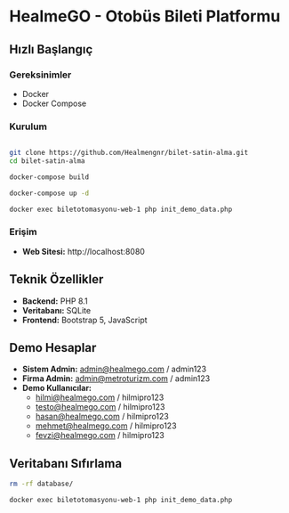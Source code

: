 # HealmeGO - Otobüs Bileti Platformu

##  Hızlı Başlangıç

### Gereksinimler
- Docker
- Docker Compose

### Kurulum
```bash

git clone https://github.com/Healmengnr/bilet-satin-alma.git
cd bilet-satin-alma

docker-compose build

docker-compose up -d

docker exec biletotomasyonu-web-1 php init_demo_data.php
```

### Erişim
- **Web Sitesi:** http://localhost:8080

##  Teknik Özellikler

- **Backend:** PHP 8.1
- **Veritabanı:** SQLite
- **Frontend:** Bootstrap 5, JavaScript

##  Demo Hesaplar

- **Sistem Admin:** admin@healmego.com / admin123
- **Firma Admin:** admin@metroturizm.com / admin123
- **Demo Kullanıcılar:** 
  - hilmi@healmego.com / hilmipro123
  - testo@healmego.com / hilmipro123
  - hasan@healmego.com / hilmipro123
  - mehmet@healmego.com / hilmipro123
  - fevzi@healmego.com / hilmipro123


## Veritabanı Sıfırlama
```bash
rm -rf database/

docker exec biletotomasyonu-web-1 php init_demo_data.php
```
